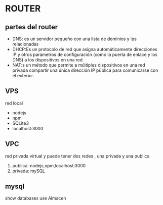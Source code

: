# ROUTER
## partes del router
- DNS: es un servidor pequeño con una lista de dominios y ips relacionadas
- DHCP:Es un protocolo de red que asigna automáticamente direcciones IP y otros parámetros de configuración (como la puerta de enlace y los DNS) a los dispositivos en una red.
- NAT:s un método que permite a múltiples dispositivos en una red privada compartir una única dirección IP pública para comunicarse con el exterior.
## VPS
red local
- nodejs
- npm
- SQLite3
- localhost:3000

## VPC 
red privada virtual y puede tener dos redes , una privada y una publica
1. publica: nodejs,npm,localhost:3000
2. privada: mySQL

## mysql
show databases
use Almacen
